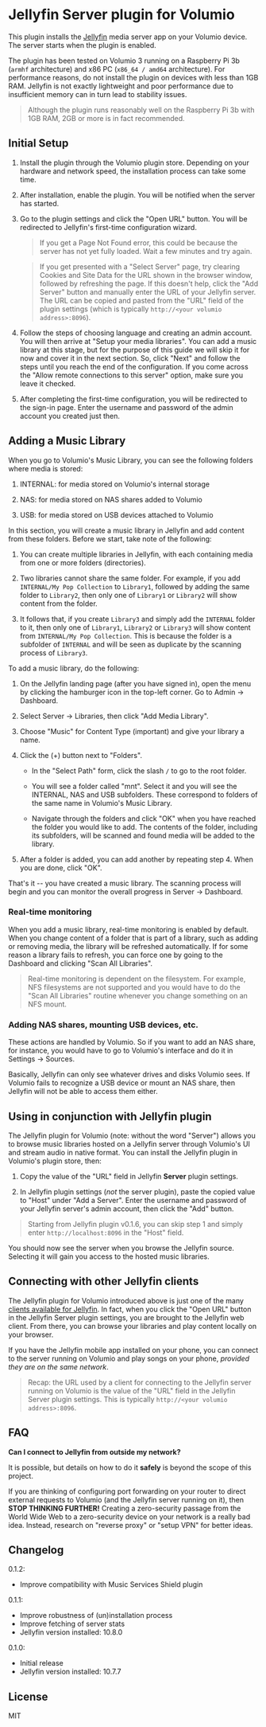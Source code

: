 # Jellyfin Server plugin for Volumio

This plugin installs the [Jellyfin](https://jellyfin.org/) media server app on your Volumio device. The server starts when the plugin is enabled.

The plugin has been tested on Volumio 3 running on a Raspberry Pi 3b (`armhf` architecture) and x86 PC (`x86_64 / amd64` architecture). For performance reasons, do not install the plugin on devices with less than 1GB RAM. Jellyfin is not exactly lightweight and poor performance due to insufficient memory can in turn lead to stability issues.

>Although the plugin runs reasonably well on the Raspberry Pi 3b with 1GB RAM, 2GB or more is in fact recommended.

## Initial Setup

1. Install the plugin through the Volumio plugin store. Depending on your hardware and network speed, the installation process can take some time.

2. After installation, enable the plugin. You will be notified when the server has started.

3. Go to the plugin settings and click the "Open URL" button. You will be redirected to Jellyfin's first-time configuration wizard.

    > If you get a Page Not Found error, this could be because the server has not yet fully loaded. Wait a few minutes and try again.

    > If you get presented with a "Select Server" page, try clearing Cookies and Site Data for the URL shown in the browser window, followed by refreshing the page. If this doesn't help, click the "Add Server" button and manually enter the URL of your Jellyfin server. The URL can be copied and pasted from the "URL" field of the plugin settings (which is typically `http://<your volumio address>:8096`).

4. Follow the steps of choosing language and creating an admin account. You will then arrive at "Setup your media libraries". You can add a music library at this stage, but for the purpose of this guide we will skip it for now and cover it in the next section. So, click "Next" and follow the steps until you reach the end of the configuration. If you come across the "Allow remote connections to this server" option, make sure you leave it checked.

5. After completing the first-time configuration, you will be redirected to the sign-in page. Enter the username and password of the admin account you created just then.

## Adding a Music Library

When you go to Volumio's Music Library, you can see the following folders where media is stored:

1. INTERNAL: for media stored on Volumio's internal storage

2. NAS: for media stored on NAS shares added to Volumio

3. USB: for media stored on USB devices attached to Volumio

In this section, you will create a music library in Jellyfin and add content from these folders. Before we start, take note of the following:

1. You can create multiple libraries in Jellyfin, with each containing media from one or more folders (directories).

2. Two libraries cannot share the same folder. For example, if you add `INTERNAL/My Pop Collection` to `Library1`, followed by adding the same folder to `Library2`, then only one of `Library1` or `Library2` will show content from the folder.

3. It follows that, if you create `Library3` and simply add the `INTERNAL` folder to it, then only one of `Library1`, `Library2` or `Library3` will show content from `INTERNAL/My Pop Collection`. This is because the folder is a subfolder of `INTERNAL` and will be seen as duplicate by the scanning process of `Library3`.

To add a music library, do the following:

1. On the Jellyfin landing page (after you have signed in), open the menu by clicking the hamburger icon in the top-left corner. Go to Admin -> Dashboard.

2. Select Server -> Libraries, then click "Add Media Library".

3. Choose "Music" for Content Type (important) and give your library a name. 

4. Click the (+) button next to "Folders".

    - In the "Select Path" form, click the slash `/` to go to the root folder.

    - You will see a folder called "mnt". Select it and you will see the INTERNAL, NAS and USB subfolders. These correspond to folders of the same name in Volumio's Music Library.

    - Navigate through the folders and click "OK" when you have reached the folder you would like to add. The contents of the folder, including its subfolders, will be scanned and found media will be added to the library.

5. After a folder is added, you can add another by repeating step 4. When you are done, click "OK".

That's it -- you have created a music library. The scanning process will begin and you can monitor the overall progress in Server -> Dashboard.

### Real-time monitoring

When you add a music library, real-time monitoring is enabled by default. When you change content of a folder that is part of a library, such as adding or removing media, the library will be refreshed automatically. If for some reason a library fails to refresh, you can force one by going to the Dashboard and clicking "Scan All Libraries".

>Real-time monitoring is dependent on the filesystem. For example, NFS filesystems are not supported and you would have to do the "Scan All Libraries" routine whenever you change something on an NFS mount.

### Adding NAS shares, mounting USB devices, etc.

These actions are handled by Volumio. So if you want to add an NAS share, for instance, you would have to go to Volumio's interface and do it in Settings -> Sources.

Basically, Jellyfin can only see whatever drives and disks Volumio sees. If Volumio fails to recognize a USB device or mount an NAS share, then Jellyfin will not be able to access them either.

## Using in conjunction with Jellyfin plugin

The Jellyfin plugin for Volumio (note: without the word "Server") allows you to browse music libraries hosted on a Jellyfin server through Volumio's UI and stream audio in native format. You can install the Jellyfin plugin in Volumio's plugin store, then:

1. Copy the value of the "URL" field in Jellyfin **Server** plugin settings.

2. In Jellyfin plugin settings (*not* the server plugin), paste the copied value to "Host" under "Add a Server". Enter the username and password of your Jellyfin server's admin account, then click the "Add" button.

> Starting from Jellyfin plugin v0.1.6, you can skip step 1 and simply enter `http://localhost:8096` in the "Host" field.

You should now see the server when you browse the Jellyfin source. Selecting it will gain you access to the hosted music libraries.

## Connecting with other Jellyfin clients

The Jellyfin plugin for Volumio introduced above is just one of the many [clients available for Jellyfin](https://jellyfin.org/clients/). In fact, when you click the "Open URL" button in the Jellyfin Server plugin settings, you are brought to the Jellyfin web client. From there, you can browse your libraries and play content locally on your browser.

If you have the Jellyfin mobile app installed on your phone, you can connect to the server running on Volumio and play songs on your phone, *provided they are on the same network*.

> Recap: the URL used by a client for connecting to the Jellyfin server running on Volumio is the value of the "URL" field in the Jellyfin Server plugin settings. This is typically `http://<your volumio address>:8096`.

## FAQ

**Can I connect to Jellyfin from outside my network?**

It is possible, but details on how to do it **safely** is beyond the scope of this project.

If you are thinking of configuring port forwarding on your router to direct external requests to Volumio (and the Jellyfin server running on it), then **STOP THINKING FURTHER!** Creating a zero-security passage from the World Wide Web to a zero-security device on your network is a really bad idea. Instead, research on "reverse proxy" or "setup VPN" for better ideas.

## Changelog

0.1.2:
- Improve compatibility with Music Services Shield plugin

0.1.1:
- Improve robustness of (un)installation process
- Improve fetching of server stats
- Jellyfin version installed: 10.8.0

0.1.0:
- Initial release
- Jellyfin version installed: 10.7.7


## License

MIT
